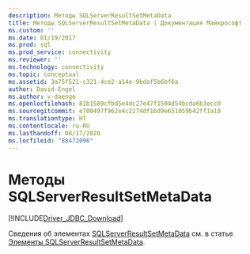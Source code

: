 ```yaml
---
description: Методы SQLServerResultSetMetaData
title: Методы SQLServerResultSetMetaData | Документация Майкрософт
ms.custom: ''
ms.date: 01/19/2017
ms.prod: sql
ms.prod_service: connectivity
ms.reviewer: ''
ms.technology: connectivity
ms.topic: conceptual
ms.assetid: 3a75f521-c321-4ce2-a14e-9bdaf5b6bf6a
author: David-Engel
ms.author: v-daenge
ms.openlocfilehash: 81b1589cfbd5e4dc27e47f1504d54bcda6b3ecc0
ms.sourcegitcommit: e700497f962e4c2274df16d9e651059b42ff1a10
ms.translationtype: HT
ms.contentlocale: ru-RU
ms.lasthandoff: 08/17/2020
ms.locfileid: "88472096"
---
```

# <a name="sqlserverresultsetmetadata-methods"></a>Методы SQLServerResultSetMetaData
[!INCLUDE[Driver_JDBC_Download](../../../includes/driver_jdbc_download.md)]

  Сведения об элементах [SQLServerResultSetMetaData](../../../connect/jdbc/reference/sqlserverresultsetmetadata-class.md) см. в статье [Элементы SQLServerResultSetMetaData](../../../connect/jdbc/reference/sqlserverresultsetmetadata-members.md).  
  
  
